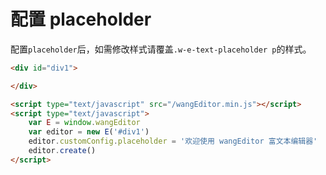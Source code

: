 # 配置 placeholder

配置`placeholder`后，如需修改样式请覆盖`.w-e-text-placeholder p`的样式。

```html
<div id="div1">

</div>

<script type="text/javascript" src="/wangEditor.min.js"></script>
<script type="text/javascript">
    var E = window.wangEditor
    var editor = new E('#div1')
    editor.customConfig.placeholder = '欢迎使用 wangEditor 富文本编辑器'
    editor.create()
</script>
```
